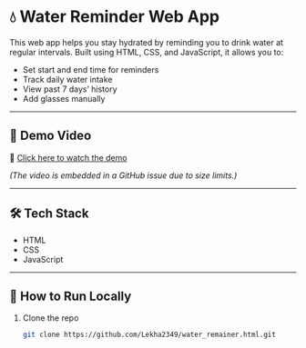 # 💧 Water Reminder Web App

This web app helps you stay hydrated by reminding you to drink water at regular intervals. Built using HTML, CSS, and JavaScript, it allows you to:

- Set start and end time for reminders
- Track daily water intake
- View past 7 days’ history
- Add glasses manually

---

## 🚀 Demo Video

🎥 [Click here to watch the demo](https://github.com/Lekha2349/water_remainder.html/issues)

*(The video is embedded in a GitHub issue due to size limits.)*

---


## 🛠️ Tech Stack

- HTML
- CSS
- JavaScript

---

## 📁 How to Run Locally

1. Clone the repo  
   ```bash
   git clone https://github.com/Lekha2349/water_remainer.html.git

